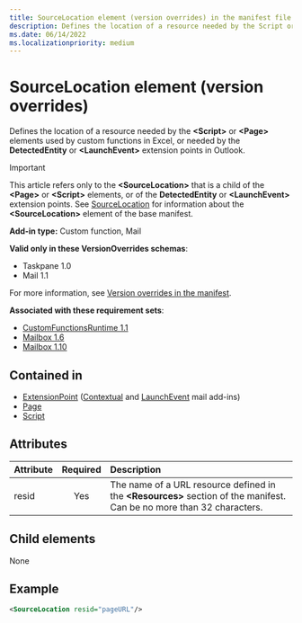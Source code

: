 ```yaml
---
title: SourceLocation element (version overrides) in the manifest file
description: Defines the location of a resource needed by the Script or Page elements used by custom functions in Excel, or needed by the DetectedEntity or LaunchEvent extension points in Outlook.
ms.date: 06/14/2022
ms.localizationpriority: medium
---
```


# SourceLocation element (version overrides)

Defines the location of a resource needed by the **\<Script\>** or **\<Page\>** elements used by custom functions in Excel, or needed by the **DetectedEntity** or **\<LaunchEvent\>** extension points in Outlook.

> [!IMPORTANT]
> This article refers only to the **\<SourceLocation\>** that is a child of the **\<Page\>** or **\<Script\>** elements, or of the **DetectedEntity** or **\<LaunchEvent\>** extension points. See [SourceLocation](sourcelocation.md) for information about the **\<SourceLocation\>** element of the base manifest.

**Add-in type:** Custom function, Mail

**Valid only in these VersionOverrides schemas**:

- Taskpane 1.0
- Mail 1.1

For more information, see [Version overrides in the manifest](/office/dev/add-ins/develop/add-in-manifests#version-overrides-in-the-manifest).

**Associated with these requirement sets**:

- [CustomFunctionsRuntime 1.1](../requirement-sets/excel/custom-functions-requirement-sets.md)
- [Mailbox 1.6](../requirement-sets/outlook/requirement-set-1.6/outlook-requirement-set-1.6.md)
- [Mailbox 1.10](../requirement-sets/outlook/requirement-set-1.10/outlook-requirement-set-1.10.md)

## Contained in

- [ExtensionPoint](extensionpoint.md) ([Contextual](extensionpoint.md#detectedentity) and [LaunchEvent](extensionpoint.md#launchevent) mail add-ins)
- [Page](page.md)
- [Script](script.md)

## Attributes

| Attribute | Required | Description                                                                          |
|:----------|:--------:|:-------------------------------------------------------------------------------------|
| resid     | Yes      | The name of a URL resource defined in the **\<Resources\>** section of the manifest. Can be no more than 32 characters. |

## Child elements

None

## Example

```xml
<SourceLocation resid="pageURL"/>
```
